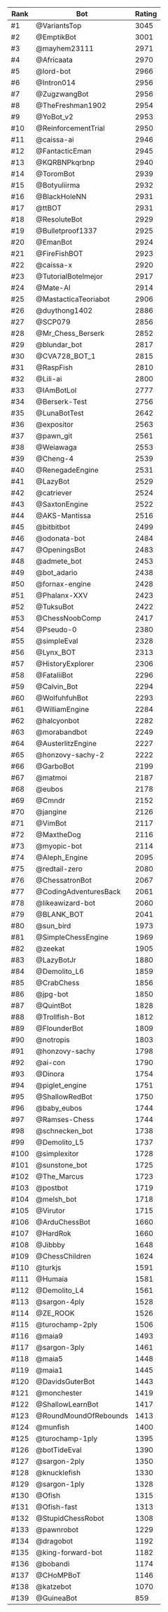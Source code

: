 Rank|Bot|Rating
---|---|---
#1|@VariantsTop|3045
#2|@EmptikBot|3001
#3|@mayhem23111|2971
#4|@Africaata|2970
#5|@lord-bot|2966
#6|@Intron014|2956
#7|@ZugzwangBot|2956
#8|@TheFreshman1902|2954
#9|@YoBot_v2|2953
#10|@ReinforcementTrial|2950
#11|@caissa-ai|2946
#12|@FantacticEman|2945
#13|@KQRBNPkqrbnp|2940
#14|@ToromBot|2939
#15|@Botyuliirma|2932
#16|@BlackHoleNN|2931
#17|@ttBOT|2931
#18|@ResoluteBot|2929
#19|@Bulletproof1337|2925
#20|@EmanBot|2924
#21|@FireFishBOT|2923
#22|@caissa-x|2920
#23|@TutorialBotelmejor|2917
#24|@Mate-AI|2914
#25|@MastacticaTeoriabot|2906
#26|@duythong1402|2886
#27|@SCP079|2856
#28|@Mr_Chess_Berserk|2852
#29|@blundar_bot|2817
#30|@CVA728_BOT_1|2815
#31|@RaspFish|2810
#32|@Lili-ai|2800
#33|@IAmBotLol|2777
#34|@Berserk-Test|2756
#35|@LunaBotTest|2642
#36|@expositor|2563
#37|@pawn_git|2561
#38|@Weiawaga|2553
#39|@Cheng-4|2539
#40|@RenegadeEngine|2531
#41|@LazyBot|2529
#42|@catriever|2524
#43|@SaxtonEngine|2522
#44|@AKS-Mantissa|2516
#45|@bitbitbot|2499
#46|@odonata-bot|2484
#47|@OpeningsBot|2483
#48|@admete_bot|2453
#49|@bot_adario|2438
#50|@fornax-engine|2428
#51|@Phalanx-XXV|2423
#52|@TuksuBot|2422
#53|@ChessNoobComp|2417
#54|@Pseudo-0|2380
#55|@simpleEval|2328
#56|@Lynx_BOT|2313
#57|@HistoryExplorer|2306
#58|@FataliiBot|2296
#59|@Calvin_Bot|2294
#60|@WolfuhfuhBot|2293
#61|@WilliamEngine|2284
#62|@halcyonbot|2282
#63|@morabandbot|2249
#64|@AusterlitzEngine|2227
#65|@honzovy-sachy-2|2222
#66|@GarboBot|2199
#67|@matmoi|2187
#68|@eubos|2178
#69|@Cmndr|2152
#70|@jangine|2126
#71|@VimBot|2117
#72|@MaxtheDog|2116
#73|@myopic-bot|2114
#74|@Aleph_Engine|2095
#75|@redtail-zero|2080
#76|@ChessatronBot|2067
#77|@CodingAdventuresBack|2061
#78|@likeawizard-bot|2060
#79|@BLANK_BOT|2041
#80|@sun_bird|1973
#81|@SimpleChessEngine|1969
#82|@zeekat|1905
#83|@LazyBotJr|1880
#84|@Demolito_L6|1859
#85|@CrabChess|1856
#86|@jpg-bot|1850
#87|@QuintBot|1828
#88|@Trollfish-Bot|1812
#89|@FlounderBot|1809
#90|@notropis|1803
#91|@honzovy-sachy|1798
#92|@ai-con|1790
#93|@Dinora|1754
#94|@piglet_engine|1751
#95|@ShallowRedBot|1750
#96|@baby_eubos|1744
#97|@Ramses-Chess|1744
#98|@schnecken_bot|1738
#99|@Demolito_L5|1737
#100|@simplexitor|1728
#101|@sunstone_bot|1725
#102|@The_Marcus|1723
#103|@postbot|1719
#104|@melsh_bot|1718
#105|@Virutor|1715
#106|@ArduChessBot|1660
#107|@HardRok|1660
#108|@Jibbby|1648
#109|@ChessChildren|1624
#110|@turkjs|1591
#111|@Humaia|1581
#112|@Demolito_L4|1561
#113|@sargon-4ply|1528
#114|@ZE_ROOK|1526
#115|@turochamp-2ply|1506
#116|@maia9|1493
#117|@sargon-3ply|1461
#118|@maia5|1448
#119|@maia1|1445
#120|@DavidsGuterBot|1443
#121|@monchester|1419
#122|@ShallowLearnBot|1417
#123|@RoundMoundOfRebounds|1413
#124|@munfish|1400
#125|@turochamp-1ply|1395
#126|@botTideEval|1390
#127|@sargon-2ply|1350
#128|@knucklefish|1330
#129|@sargon-1ply|1328
#130|@Ofish|1315
#131|@Ofish-fast|1313
#132|@StupidChessRobot|1308
#133|@pawnrobot|1229
#134|@dragobot|1192
#135|@king-forward-bot|1182
#136|@bobandi|1174
#137|@CHoMPBoT|1146
#138|@katzebot|1070
#139|@GuineaBot|859
